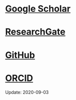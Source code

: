 # [Google Scholar](https://scholar.google.com.hk/citations?user=BDEsGscAAAAJ&hl=zh-CN)
# [ResearchGate](https://www.researchgate.net/profile/Zi_Yang_Wu)
# [GitHub](https://github.com/WuZion)
# [ORCID](https://orcid.org/0000-0002-5334-3686)

Update: 2020-09-03
